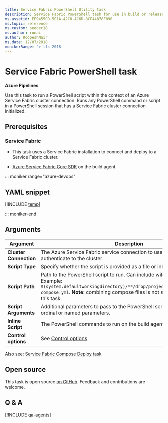 ```yaml
---
title: Service Fabric PowerShell Utility task
description: Service Fabric PowerShell task for use in build or release pipelines in Azure Pipelines and Team Foundation Server 
ms.assetid: EE9455CD-5E1A-42C8-AC6D-8CF44878F090
ms.topic: reference
ms.custom: seodec18
ms.author: ronai
author: RoopeshNair
ms.date: 12/07/2018
monikerRange: '> tfs-2018'
---
```


# Service Fabric PowerShell task

**Azure Pipelines**

Use this task to run a PowerShell script within the context of an Azure Service Fabric cluster connection.
Runs any PowerShell command or script in a PowerShell session that has a Service Fabric cluster connection initialized.

## Prerequisites

### Service Fabric

* This task uses a Service Fabric installation to connect and
  deploy to a Service Fabric cluster.

* [Azure Service Fabric Core SDK](https://www.microsoft.com/web/handlers/webpi.ashx?command=getinstallerredirect&appid=MicrosoftAzure-ServiceFabric-CoreSDK) on the build agent.

::: moniker range="azure-devops"

## YAML snippet

[!INCLUDE [temp](../includes/yaml/ServiceFabricPowerShellV1.md)]

::: moniker-end

## Arguments

| Argument               | Description                                                                                                                                                                                                                                      |
| ---------------------- | ------------------------------------------------------------------------------------------------------------------------------------------------------------------------------------------------------------------------------------------------ |
| **Cluster Connection** | The Azure Service Fabric service connection to use to connect and authenticate to the cluster.                                                                                                                                                   |
| **Script Type**        | Specify whether the script is provided as a file or inline in the task.                                                                                                                                                                          |
| **Script Path**        | Path to the PowerShell script to run. Can include wildcards and variables. Example: `$(system.defaultworkingdirectory)/**/drop/projectartifacts/**/docker-compose.yml`. **Note**: combining compose files is not supported as part of this task. |
| **Script Arguments**   | Additional parameters to pass to the PowerShell script. Can be either ordinal or named parameters.                                                                                                                                               |
| **Inline Script**      | The PowerShell commands to run on the build agent. [More information](../utility/powershell.md)                                                                                                                                                  |
| **Control options**    | See [Control options](../../process/tasks.md#controloptions)                                                                                                                                                                                     |

Also see: [Service Fabric Compose Deploy task](../deploy/service-fabric-compose-deploy.md)

## Open source

This task is open source [on GitHub](https://github.com/Microsoft/azure-pipelines-tasks). Feedback and contributions are welcome.

## Q & A

<!-- BEGINSECTION class="md-qanda" -->

[!INCLUDE [qa-agents](../../includes/qa-agents.md)]

<!-- ENDSECTION -->
